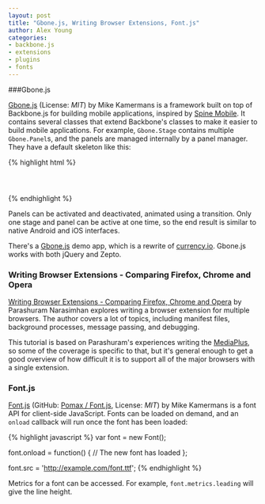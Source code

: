 ```yaml
---
layout: post
title: "Gbone.js, Writing Browser Extensions, Font.js"
author: Alex Young
categories: 
- backbone.js
- extensions
- plugins
- fonts
---
```


###Gbone.js

[Gbone.js](https://github.com/gobhi/gbone.js) (License: _MIT_) by Mike Kamermans is a framework built on top of Backbone.js for building mobile applications, inspired by [Spine Mobile](http://spinejs.com/mobile/index).  It contains several classes that extend Backbone's classes to make it easier to build mobile applications.  For example, `Gbone.Stage` contains multiple `Gbone.Panel`s, and the panels are managed internally by a panel manager.  They have a default skeleton like this:

{% highlight html %}
<div class="container">
  <header></header>
  <article></article>
</div>
{% endhighlight %}

Panels can be activated and deactivated, animated using a transition.  Only one stage and panel can be active at one time, so the end result is similar to native Android and iOS interfaces.

There's a [Gbone.js](https://github.com/gobhi/gbone.js/tree/master/example) demo app, which is a rewrite of [currency.io](https://github.com/benschwarz/currency.io).  Gbone.js works with both jQuery and Zepto.

### Writing Browser Extensions - Comparing Firefox, Chrome and Opera

[Writing Browser Extensions - Comparing Firefox, Chrome and Opera](http://blog.nparashuram.com/2011/10/writing-browser-extensions-comparing.html) by Parashuram Narasimhan explores writing a browser extension for multiple browsers.  The author covers a lot of topics, including manifest files, background processes, message passing, and debugging.

This tutorial is based on Parashuram's experiences writing the [MediaPlus](http://nparashuram.com/projects/flashresizer.html), so some of the coverage is specific to that, but it's general enough to get a good overview of how difficult it is to support all of the major browsers with a single extension.

### Font.js

[Font.js](http://pomax.nihongoresources.com/pages/Font.js/) (GitHub: [Pomax / Font.js](https://github.com/Pomax/Font.js), License: _MIT_) by Mike Kamermans is a font API for client-side JavaScript.  Fonts can be loaded on demand, and an `onload` callback will run once the font has been loaded:

{% highlight javascript %}
var font = new Font();

font.onload = function() {
  // The new font has loaded
};

font.src = 'http://example.com/font.ttf';
{% endhighlight %}

Metrics for a font can be accessed.  For example, `font.metrics.leading` will give the line height.

